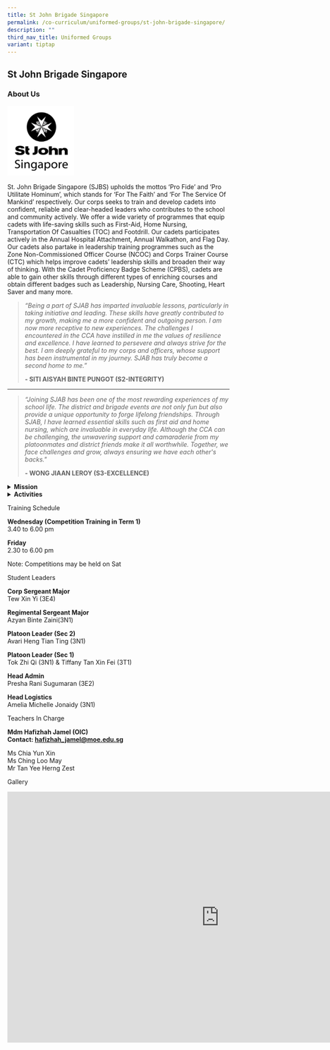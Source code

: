 ```yaml
---
title: St John Brigade Singapore
permalink: /co-curriculum/uniformed-groups/st-john-brigade-singapore/
description: ""
third_nav_title: Uniformed Groups
variant: tiptap
---
```

<h2>St John Brigade Singapore</h2>
<h3>About Us</h3>
<div class="isomer-image-wrapper">
<img style="width: 30%;" height="auto" width="100%" src="/images/sjbs.png">
</div>
<p>St. John Brigade Singapore (SJBS) upholds the mottos ‘Pro Fide’ and ‘Pro
Utilitate Hominum’, which stands for ‘For The Faith’ and ‘For The Service
Of Mankind’ respectively. Our corps seeks to train and develop cadets into
confident, reliable and clear-headed leaders who contributes to the school
and community actively. We offer a wide variety of programmes that equip
cadets with life-saving skills such as First-Aid, Home Nursing, Transportation
Of Casualties (TOC) and Footdrill. Our cadets participates actively in
the Annual Hospital Attachment, Annual Walkathon, and Flag Day. Our cadets
also partake in leadership training programmes such as the Zone Non-Commissioned
Officer Course (NCOC) and Corps Trainer Course (CTC) which helps improve
cadets’ leadership skills and broaden their way of thinking. With the Cadet
Proficiency Badge Scheme (CPBS), cadets are able to gain other skills through
different types of enriching courses and obtain different badges such as
Leadership, Nursing Care, Shooting, Heart Saver and many more.</p>
<blockquote>
<p><em>“Being a part of SJAB has imparted invaluable lessons, particularly in taking initiative and leading. These skills have greatly contributed to my growth, making me a more confident and outgoing person. I am now more receptive to new experiences. The challenges I encountered in the CCA have instilled in me the values of resilience and excellence. I have learned to persevere and always strive for the best. I am deeply grateful to my corps and officers, whose support has been instrumental in my journey. SJAB has truly become a second home to me.”</em>
</p>
<p><strong>- SITI AISYAH BINTE PUNGOT (S2-INTEGRITY)</strong>
</p>
</blockquote>
<p></p>
<hr>
<p></p>
<blockquote>
<p><em>“Joining SJAB has been one of the most rewarding experiences of my school life. The district and brigade events are not only fun but also provide a unique opportunity to forge lifelong friendships. Through SJAB, I have learned essential skills such as first aid and home nursing, which are invaluable in everyday life. Although the CCA can be challenging, the unwavering support and camaraderie from my platoonmates and district friends make it all worthwhile. Together, we face challenges and grow, always ensuring we have each other's backs."</em>
</p>
<p><strong>- WONG JIAAN LEROY (S3-EXCELLENCE)</strong>
</p>
</blockquote>
<p></p>
<div data-type="detailGroup" class="isomer-accordion-group isomer-accordion isomer-accordion-white">
<details class="isomer-details">
<summary><strong>Mission</strong>
</summary>
<div data-type="detailsContent" class="isomer-details-content">
<p>Pro Fide, Pro Utilitate Hominum (For the Faith, For the Service of Humanity)</p>
</div>
</details>
</div>
<div data-type="detailGroup" class="isomer-accordion-group isomer-accordion isomer-accordion-white">
<details class="isomer-details">
<summary><strong>Activities</strong>
</summary>
<div data-type="detailsContent" class="isomer-details-content">
<p><strong>First Aid and Home Nursing Competition:</strong>
<br>On 6th April, our cadets participated in the annual North District First
Aid and Home Nursing Competition 🤩
<br>After months of intensive training, our cadets have achieved the following:
<br>
<br>Nursing Cadet
<br>Overall Second Runner Up
<br>Best in Footdrills
<br>Best in Home Nursing
<br>
<br>Witnessing the growth of our ambulance and nursing cadets was truly heartening.
We are immensely proud of each participant for their unwavering dedication
and hard work in tirelessly preparing for the competition.
<br>
</p>
<p><strong>CCA Open House</strong> 
<br>Over the course of a few days in January, AISJ had CCA carnival and CCA
exposure for our fellow secondary 1 students. They got to try out some
key components of St John like CPR, bandaging, transportation of casualty
and casualty simulations. Students also get to learn how to do special
effects make-up to simulate real injuries.
<br>We hope that you enjoyed our CCA Carnival booth and the activities during
CCA Exposure!</p>
</div>
</details>
</div>
<p>Training Schedule</p>
<p><strong>Wednesday (Competition Training in Term 1)<br></strong>3.40 to
6.00 pm</p>
<p><strong>Friday<br></strong>2.30 to 6.00 pm</p>
<p>Note: Competitions may be held on Sat</p>
<p>Student Leaders</p>
<p><strong>Corp Sergeant Major<br></strong>Tew Xin Yi (3E4)</p>
<p><strong>Regimental Sergeant Major<br></strong>Azyan Binte Zaini(3N1)</p>
<p><strong>Platoon Leader (Sec 2)<br></strong>Avari Heng Tian Ting&nbsp;(3N1)</p>
<p><strong>Platoon Leader (Sec 1)<br></strong>Tok Zhi Qi&nbsp;(3N1) &amp;&nbsp;Tiffany
Tan Xin Fei (3T1)</p>
<p><strong>Head Admin<br></strong>Presha Rani Sugumaran&nbsp;(3E2)</p>
<p><strong>Head Logistics<br></strong>Amelia Michelle Jonaidy (3N1)</p>
<p>Teachers In Charge</p>
<p><strong>Mdm Hafizhah Jamel (OIC)<br>Contact:&nbsp;<a href="mailto:hafizhah_jamel@moe.edu.sg" rel="noopener noreferrer nofollow" target="">hafizhah_jamel@moe.edu.sg</a></strong>
</p>
<p>Ms Chia Yun Xin
<br>Ms Ching Loo May
<br>Mr Tan Yee Herng Zest</p>
<p></p>
<p>Gallery</p>
<div class="iframe-wrapper">
<iframe height="569" width="960" allowfullscreen="true" frameborder="0" src="https://docs.google.com/presentation/d/e/2PACX-1vQfdbK7NXIudaT_0LZX-s82NlqE3DDJIv-tjTF8CBWjhPhKUFiOHq87NAD_b66gWIScYDm-sDM3gCNZ/embed?start=false&amp;loop=false&amp;delayms=5000"></iframe>
</div>
<p></p>